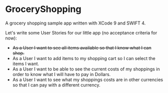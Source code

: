 # GroceryShopping
A grocery shopping sample app written with XCode 9 and SWIFT 4.

Let's write some User Stories for our little app (no acceptance criteria for now):
* ~~As a User I want to see all items available so that I know what I can shop.~~
* As a User I want to add items to my shopping cart so I can select the items I want.
* As a User I want to be able to see the current costs of my shoppings in order to know what I will have to pay in Dollars.
* As a User I want to see what my shoppings costs are in other currencies so that I can pay with a different currency.
